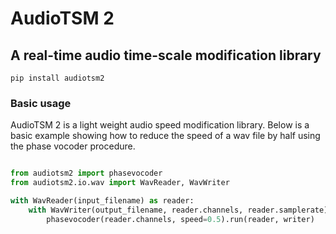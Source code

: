 <h1 style="center">AudioTSM 2</h1>
<h2 style="center">A real-time audio time-scale modification library</h2>

```terminal
pip install audiotsm2
```

### Basic usage
AudioTSM 2 is a light weight audio speed modification library. Below is a basic example showing how to reduce the speed of a wav file by half using the phase vocoder procedure.

```python

from audiotsm2 import phasevocoder
from audiotsm2.io.wav import WavReader, WavWriter

with WavReader(input_filename) as reader:
    with WavWriter(output_filename, reader.channels, reader.samplerate) as writer:
        phasevocoder(reader.channels, speed=0.5).run(reader, writer)
```